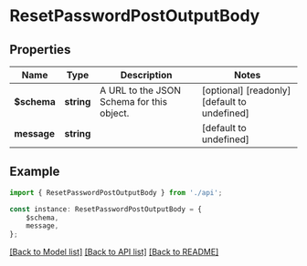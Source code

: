 # ResetPasswordPostOutputBody


## Properties

Name | Type | Description | Notes
------------ | ------------- | ------------- | -------------
**$schema** | **string** | A URL to the JSON Schema for this object. | [optional] [readonly] [default to undefined]
**message** | **string** |  | [default to undefined]

## Example

```typescript
import { ResetPasswordPostOutputBody } from './api';

const instance: ResetPasswordPostOutputBody = {
    $schema,
    message,
};
```

[[Back to Model list]](../README.md#documentation-for-models) [[Back to API list]](../README.md#documentation-for-api-endpoints) [[Back to README]](../README.md)
